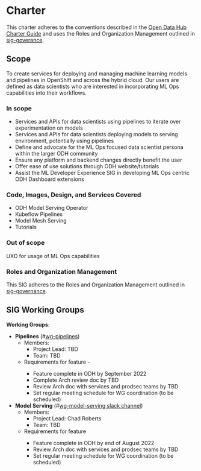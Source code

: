 # Charter

This charter adheres to the conventions described in the [Open Data Hub Charter Guide](../sig-charter-guide.md) and uses the Roles and Organization Management outlined in [sig-goverance](../sig-governance.md).

## Scope

To create services for deploying and managing machine learning models and pipelines in OpenShift and across the hybrid cloud. Our users are defined as data scientists who are interested in incorporating ML Ops capabilities into their workflows.

### In scope

* Services and APIs for data scientists using pipelines to iterate over experimentation on models
* Services and APIs for data scientists deploying models to serving environment, potentially using pipelines
* Define and advocate for the ML Ops focused data scientist persona within the larger ODH community
* Ensure any platform and backend changes directly benefit the user
* Offer ease of use solutions through ODH website/tutorials
* Assist the ML Developer Experience SIG in developing ML Ops centric ODH Dashboard extensions

### Code, Images, Design, and Services Covered

* ODH Model Serving Operator
* Kubeflow Pipelines
* Model Mesh Serving
* Tutorials

### Out of scope

UXD for usage of ML Ops capabilities

### Roles and Organization Management

This SIG adheres to the Roles and Organization Management outlined in [sig-governance](../sig-governance.md).

## SIG Working Groups

**Working Groups**:

* **Pipelines** (#[wg-pipelines](https://odh-io.slack.com/archives/C03DY3YT151))
  * Members:
    * Project Lead: TBD
    * Team: TBD
  * Requirements for feature - <insert link>
    * Feature complete in ODH by September 2022
    * Complete Arch review doc by TBD
    * Review Arch doc with services and prodsec teams by TBD
    * Set regular meeting schedule for WG coordination (to be scheduled)
* **Model Serving** (#[wg-model-serving slack channel](https://odh-io.slack.com/archives/C035J0KA6UB))
  * Members:
    * Project Lead: Chad Roberts
    * Team: TBD
  * Requirements for feature <insert link>
    * Feature complete in ODH by end of August 2022
    * Review Arch doc with services and prodsec teams by TBD
    * Set regular meeting schedule for WG coordination (to be scheduled)
